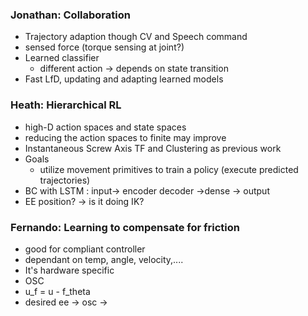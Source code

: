 ### Jonathan: Collaboration
- Trajectory adaption though CV and Speech command
- sensed force (torque sensing at joint?)
- Learned classifier
	- different action -> depends on state transition
- Fast LfD, updating and adapting learned models

### Heath: Hierarchical RL
- high-D action spaces and state spaces
- reducing the action spaces to finite may improve
- Instantaneous Screw Axis TF and Clustering as previous work
- Goals
	- utilize movement primitives to train a policy (execute predicted trajectories)
- BC with LSTM : input-> encoder decoder ->dense -> output
- EE position? -> is it doing IK?

### Fernando: Learning to compensate for friction
- good for compliant controller
- dependant on temp, angle, velocity,....
- It's hardware specific
- OSC
- u_f = u - f_theta
- desired ee -> osc ->